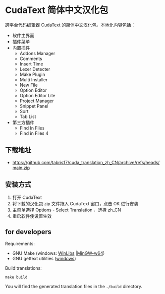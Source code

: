 # CudaText 简体中文汉化包

跨平台代码编辑器 [CudaText](https://cudatext.github.io/) 的简体中文汉化包。本地化内容包括：

- 软件主界面
- 插件菜单
- 内置插件
  - Addons Manager
  - Comments
  - Insert Time
  - Lexer Detecter
  - Make Plugin
  - Multi Installer
  - New File
  - Option Editor
  - Option Editor Lite
  - Project Manager
  - Snippet Panel
  - Sort
  - Tab List
- 第三方插件
  - Find In Files
  - Find in Files 4

## 下载地址

- <https://github.com/tabris17/cuda_translation_zh_CN/archive/refs/heads/main.zip>

## 安装方式

1. 打开 CudaText
2. 将下载的汉化包 zip 文件拖入 CudaText 窗口，点击 OK 进行安装
3. 主菜单选择 Options - Select Translation ，选择 zh_CN
4. 重启软件使设置生效

## for developers

Requirements:

- GNU Make (windows: [WinLibs](https://winlibs.com/) |[MinGW-w64](https://www.mingw-w64.org/))
- GNU gettext utilities ([windows](https://mlocati.github.io/articles/gettext-iconv-windows.html))

Build translations:

```shell
make build
```

You will find the generated translation files in the `./build` directory.
